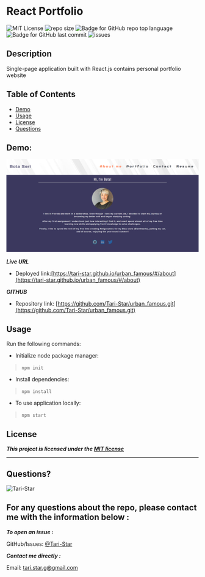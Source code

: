 # React Portfolio


![MIT License](https://img.shields.io/badge/license-MIT-red)
![repo size](https://img.shields.io/github/repo-size/Tari-Star/urban_famous?style=flat&logo=appveyor)
![Badge for GitHub repo top language](https://img.shields.io/github/languages/top/Tari-Star/urban_famous?style=flat&logo=appveyor)
![Badge for GitHub last commit](https://img.shields.io/github/last-commit/Tari-Star/urban_famous?style=flat&logo=appveyor)
![issues](https://img.shields.io/github/issues/Tari-Star/urban_famous?style=flat&logo=appveyor)


## Description 
Single-page application built with React.js contains personal portfolio website

##  Table of Contents

* [Demo](#demo)
* [Usage](#usage)
* [License](#license)
* [Questions](#questions)

## Demo:

![screenshot](/docx/portfolio.png)

***Live URL***
* Deployed link:[https://tari-star.github.io/urban_famous/#/about](https://tari-star.github.io/urban_famous/#/about)

***GITHUB***

* Repository link: [https://github.com/Tari-Star/urban_famous.git](https://github.com/Tari-Star/urban_famous.git)

## Usage
Run the following commands:

* Initialize node package manager:

 > `npm init`

* Install dependencies:

>`npm install`

* To use application locally:

>`npm start`

## License

    
***This project is licensed under the [MIT license](https://choosealicense.com/licenses/mit)***
    
---
   
 ## Questions?

   
  <img src="https://avatars.githubusercontent.com/u/89365355?v=4" alt="Tari-Star" width="40%" />
  
  For any questions about the repo, please contact me with the information below :
  ---
  
 ***To open an issue :***
 
 GitHub/Issues: [@Tari-Star](https://github.com/Tari-Star/urban_famous/issues)

 ***Contact me directly :***
  
 Email: [tari.star.g@gmail.com](mailto:tari.star.g@gmail.com)
